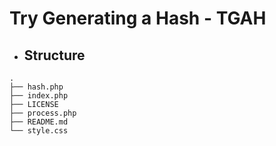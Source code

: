 # <b> Try Generating a Hash - TGAH </b>


- ## Structure
```
.
├── hash.php
├── index.php
├── LICENSE
├── process.php
├── README.md
└── style.css
```